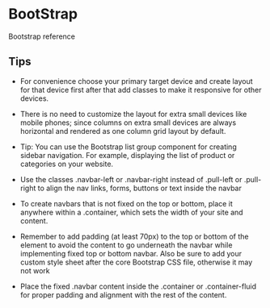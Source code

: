 # BootStrap
Bootstrap reference

## Tips

* For convenience choose your primary target device and create layout for that device first after that add classes to make it responsive for other devices.

*  There is no need to customize the layout for extra small devices like mobile phones; since columns on extra small devices are always horizontal and rendered as one column grid layout by default.

* Tip: You can use the Bootstrap list group component for creating sidebar navigation. For example, displaying the list of product or categories on your website.

* Use the classes .navbar-left or .navbar-right instead of .pull-left or .pull-right to align the nav links, forms, buttons or text inside the navbar

* To create navbars that is not fixed on the top or bottom, place it anywhere within a .container, which sets the width of your site and content.

* Remember to add padding (at least 70px) to the top or bottom of the <body> element to avoid the content to go underneath the navbar while implementing fixed top or bottom navbar. Also be sure to add your custom style sheet after the core Bootstrap CSS file, otherwise it may not work

* Place the fixed .navbar content inside the .container or .container-fluid for proper padding and alignment with the rest of the content.